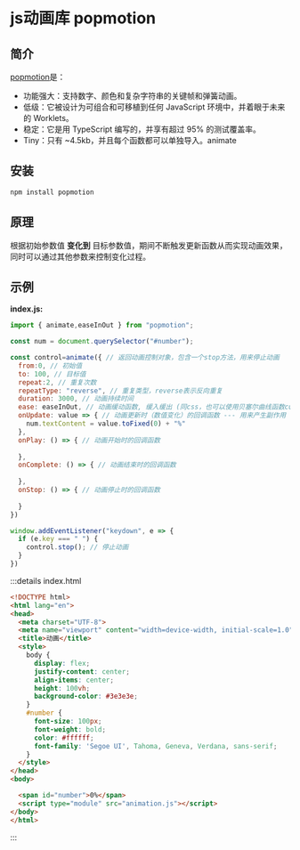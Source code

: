 # js动画库 popmotion


## 简介
[popmotion](https://github.com/Popmotion/popmotion#the-animators-toolbox)是：

- 功能强大：支持数字、颜色和复杂字符串的关键帧和弹簧动画。
- 低级：它被设计为可组合和可移植到任何 JavaScript 环境中，并着眼于未来的 Worklets。
- 稳定：它是用 TypeScript 编写的，并享有超过 95% 的测试覆盖率。
- Tiny：只有 ~4.5kb，并且每个函数都可以单独导入。animate



## 安装

```bash
npm install popmotion
```



## 原理

根据初始参数值 **变化到** 目标参数值，期间不断触发更新函数从而实现动画效果，同时可以通过其他参数来控制变化过程。

## 示例

**index.js:**
```js 
import { animate,easeInOut } from "popmotion";

const num = document.querySelector("#number");

const control=animate({ // 返回动画控制对象，包含一个stop方法，用来停止动画
  from:0, // 初始值
  to: 100, // 目标值
  repeat:2, // 重复次数
  repeatType: "reverse", // 重复类型，reverse表示反向重复
  duration: 3000, // 动画持续时间
  ease: easeInOut, // 动画缓动函数, 缓入缓出 (同css，也可以使用贝塞尔曲线函数cubicBezier)
  onUpdate: value => { // 动画更新时（数值变化）的回调函数 --- 用来产生副作用
    num.textContent = value.toFixed(0) + "%"
  },
  onPlay: () => { // 动画开始时的回调函数
    
  },
  onComplete: () => { // 动画结束时的回调函数
    
  },
  onStop: () => { // 动画停止时的回调函数
    
  }
})

window.addEventListener("keydown", e => {
  if (e.key === " ") {
    control.stop(); // 停止动画
  }
})

```

:::details index.html
```html 
<!DOCTYPE html>
<html lang="en">
<head>
  <meta charset="UTF-8">
  <meta name="viewport" content="width=device-width, initial-scale=1.0">
  <title>动画</title>
  <style>
    body {
      display: flex;
      justify-content: center;
      align-items: center;
      height: 100vh;
      background-color: #3e3e3e;
    }
    #number {
      font-size: 100px;
      font-weight: bold;
      color: #ffffff;
      font-family: 'Segoe UI', Tahoma, Geneva, Verdana, sans-serif;
    }
  </style>
</head>
<body>

  <span id="number">0%</span>
  <script type="module" src="animation.js"></script>
</body>
</html>
```
:::

